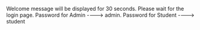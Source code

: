 Welcome message will be displayed for 30 seconds.
Please wait for the login page.
Password for Admin ----> admin.
Password for Student ----> student 
